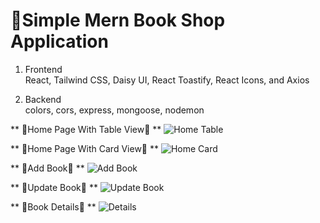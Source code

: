 # 🚀Simple Mern Book Shop Application

1. Frontend </br>
   React, Tailwind CSS, Daisy UI, React Toastify, React Icons, and Axios
   
2. Backend </br>
   colors, cors, express, mongoose, nodemon

** 🌟Home Page With Table View🌟 **
![Home Table](https://github.com/parmilan1998/Simple-Book-Shop-Mern/assets/103124559/49ed9f36-0f4d-4e6b-a0ba-4ae38e183d4f)

** 🌟Home Page With Card View🌟 **
![Home Card](https://github.com/parmilan1998/Simple-Book-Shop-Mern/assets/103124559/9c810632-b8e9-4238-b0aa-ad5d02dfb7fb)

** 🌟Add Book🌟 **
![Add Book](https://github.com/parmilan1998/Simple-Book-Shop-Mern/assets/103124559/0e4a16fe-6810-4987-9a16-d975a5c86faa)

** 🌟Update Book🌟 **
![Update Book](https://github.com/parmilan1998/Simple-Book-Shop-Mern/assets/103124559/bb04ad42-a5cb-435e-bbbc-57929bc579ac)

** 🌟Book Details🌟 **
![Details](https://github.com/parmilan1998/Simple-Book-Shop-Mern/assets/103124559/d43c6e09-27f7-42c8-81f7-1e236110fddb)
